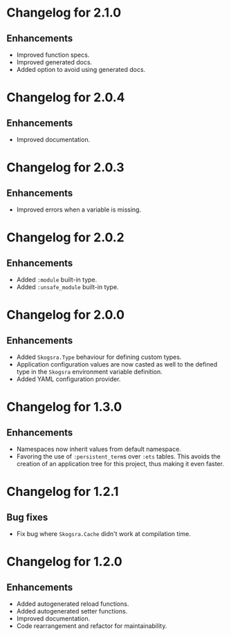 # Changelog for 2.1.0

## Enhancements

  * Improved function specs.
  * Improved generated docs.
  * Added option to avoid using generated docs.

# Changelog for 2.0.4

## Enhancements

  * Improved documentation.

# Changelog for 2.0.3

## Enhancements

  * Improved errors when a variable is missing.

# Changelog for 2.0.2

## Enhancements

  * Added `:module` built-in type.
  * Added `:unsafe_module` built-in type.

# Changelog for 2.0.0

## Enhancements

  * Added `Skogsra.Type` behaviour for defining custom types.
  * Application configuration values are now casted as well to the defined
    type in the `Skogsra` environment variable definition.
  * Added YAML configuration provider.

# Changelog for 1.3.0

## Enhancements

  * Namespaces now inherit values from default namespace.
  * Favoring the use of `:persistent_term`s over `:ets` tables. This avoids the
    creation of an application tree for this project, thus making it even
    faster.

# Changelog for 1.2.1

## Bug fixes

  * Fix bug where `Skogsra.Cache` didn't work at compilation time.

# Changelog for 1.2.0

## Enhancements

  * Added autogenerated reload functions.
  * Added autogenerated setter functions.
  * Improved documentation.
  * Code rearrangement and refactor for maintainability.
